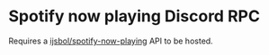 # Spotify now playing Discord RPC

Requires a [ijsbol/spotify-now-playing](https://github.com/ijsbol/spotify-now-playing) API to be hosted.
